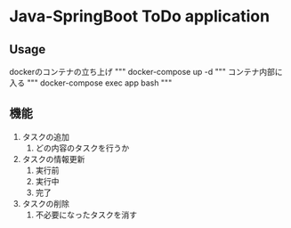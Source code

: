 # Java-SpringBoot ToDo application

## Usage

dockerのコンテナの立ち上げ
"""
docker-compose up -d
"""
コンテナ内部に入る
"""
docker-compose exec app bash
"""

## 機能

1. タスクの追加
   1. どの内容のタスクを行うか
2. タスクの情報更新
   1. 実行前
   2. 実行中
   3. 完了
3. タスクの削除
   1. 不必要になったタスクを消す